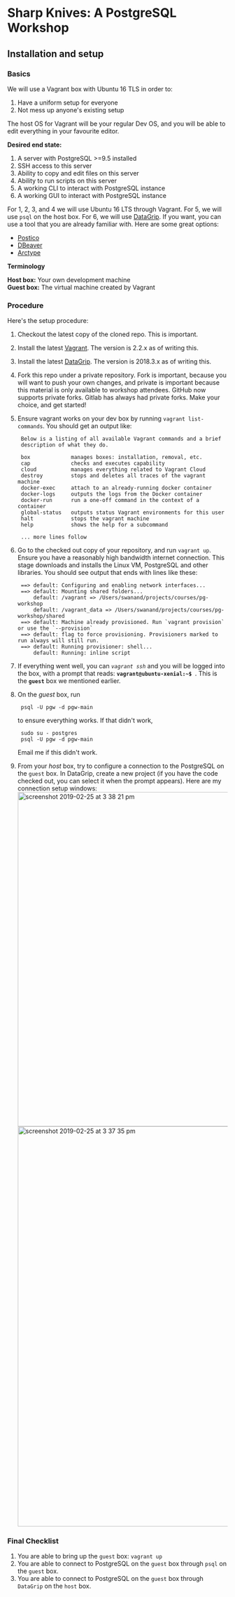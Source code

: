# Sharp Knives: A PostgreSQL Workshop


## Installation and setup

### Basics

We will use a Vagrant box with Ubuntu 16 TLS in order to: 

1. Have a uniform setup for everyone
2. Not mess up anyone's existing setup

The host OS for Vagrant will be your regular Dev OS, and you will be able to edit everything in your favourite editor.

**Desired end state:**

1. A server with PostgreSQL >=9.5 installed
2. SSH access to this server
3. Ability to copy and edit files on this server
4. Ability to run scripts on this server
5. A working CLI to interact with PostgreSQL instance
6. A working GUI to interact with PostgreSQL instance

For 1, 2, 3, and 4 we will use Ubuntu 16 LTS through Vagrant. For 5, we will use `psql` on the host box. For 6, we will use [DataGrip][datagrip]. If you want, you can use a tool that you are already familiar with. Here are some great options:
 
- [Postico][postico] 
- [DBeaver][dbeaver]
- [Arctype][arctype]


**Terminology**

**Host box:** Your own development machine  
**Guest box:** The virtual machine created by Vagrant  


### Procedure

Here's the setup procedure:

1. Checkout the latest copy of the cloned repo. This is important.
1. Install the latest [Vagrant][vagrant]. The version is 2.2.x as of writing this.
1. Install the latest [DataGrip][datagrip]. The version is 2018.3.x as of writing this.
1. Fork this repo under a private repository.  Fork is important, because you will want to push your own changes, and private is important because this material is only available to workshop attendees. GitHub now supports private forks. Gitlab has always had private forks. Make your choice, and get started!
1. Ensure vagrant works on your dev box by running `vagrant list-commands`. You should get an output like:


        Below is a listing of all available Vagrant commands and a brief
        description of what they do.
        
        box             manages boxes: installation, removal, etc.
        cap             checks and executes capability
        cloud           manages everything related to Vagrant Cloud
        destroy         stops and deletes all traces of the vagrant machine
        docker-exec     attach to an already-running docker container
        docker-logs     outputs the logs from the Docker container
        docker-run      run a one-off command in the context of a container
        global-status   outputs status Vagrant environments for this user
        halt            stops the vagrant machine
        help            shows the help for a subcommand
    
        ... more lines follow

1. Go to the checked out copy of your repository, and run `vagrant up`. Ensure you have a reasonably high bandwidth internet connection. This stage downloads and installs the Linux VM, PostgreSQL and other libraries.  You should see output that ends with lines like these:

        ==> default: Configuring and enabling network interfaces...
        ==> default: Mounting shared folders...
            default: /vagrant => /Users/swanand/projects/courses/pg-workshop
            default: /vagrant_data => /Users/swanand/projects/courses/pg-workshop/shared
        ==> default: Machine already provisioned. Run `vagrant provision` or use the `--provision`
        ==> default: flag to force provisioning. Provisioners marked to run always will still run.
        ==> default: Running provisioner: shell...
            default: Running: inline script
            

1. If everything went well, you can *`vagrant ssh`* and you will be logged into the box, with a prompt that reads: **`vagrant@ubuntu-xenial:~$ `**. This is the **`guest`** box we mentioned earlier.
1. On the _guest_ box, run 

        psql -U pgw -d pgw-main

    to ensure everything works. If that didn't work, 

        sudo su - postgres
        psql -U pgw -d pgw-main 
        
    Email me if this didn't work.
        
1. From your _host_ box, try to configure a connection to the PostgreSQL on the `guest` box. In DataGrip, create a new project (if you have the code checked out, you can select it when the prompt appears). Here are my connection setup windows:
    <img width="762" alt="screenshot 2019-02-25 at 3 38 21 pm" src="https://user-images.githubusercontent.com/90904/53334254-3c00d380-391e-11e9-8954-a23392e84e9e.png">
    <img width="912" alt="screenshot 2019-02-25 at 3 37 35 pm" src="https://user-images.githubusercontent.com/90904/53334256-3c00d380-391e-11e9-800b-0cbefe1fe377.png">

### Final Checklist

1. You are able to bring up the `guest` box: `vagrant up`
2. You are able to connect to PostgreSQL on the `guest` box through `psql` on the `guest` box.
3. You are able to connect to PostgreSQL on the `guest` box through `DataGrip` on the `host` box.



[postico]: https://eggerapps.at/postico/
[dbeaver]: https://dbeaver.io/
[vagrant]: https://www.vagrantup.com/
[datagrip]: https://www.jetbrains.com/datagrip/
[arctype]: https://arctype.com/

